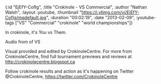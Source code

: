 {:id "EjEfY-CofIg",
 :title "Crokinole - VS Commercial",
 :author "Nathan Walsh",
 :layout :youtube,
 :thumbnail "https://i.ytimg.com/vi/EjEfY-CofIg/mqdefault.jpg",
 :duration "00:02:19",
 :date "2013-02-09",
 :youtube-tags ["VS" "Commercial" "crokinole" "world championships"]}


In crokinole, it's You vs Them.

Audio from of VS

Visual provided and edited by CrokinoleCentre. For more from CrokinoleCentre, find full tournament previews and reviews at http://crokinolecentre.blogspot.ca

Follow crokinole results and action as it's happening on Twitter @CrokinoleCentre, https://twitter.com/CrokinoleCentre
